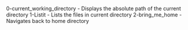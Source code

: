 0-current_working_directory - Displays the absolute path of the current directory
1-Listit - Lists the files in current directory
2-bring_me_home - Navigates back to home directory
